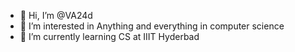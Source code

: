 - 👋 Hi, I’m @VA24d
- 👀 I’m interested in Anything and everything in computer science
- 🌱 I’m currently learning CS at IIIT Hyderbad

<!---
VA24d/VA24d is a ✨ special ✨ repository because its `README.md` (this file) appears on your GitHub profile.
You can click the Preview link to take a look at your changes.
--->
